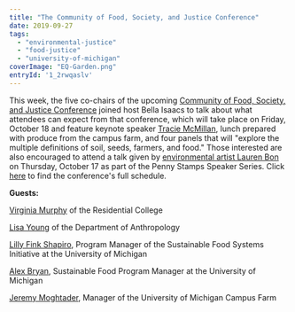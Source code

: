 ```yaml
---
title: "The Community of Food, Society, and Justice Conference"
date: 2019-09-27
tags: 
  - "environmental-justice"
  - "food-justice"
  - "university-of-michigan"
coverImage: "EQ-Garden.png"
entryId: '1_2rwqaslv'
---
```


This week, the five co-chairs of the upcoming [Community of Food, Society, and Justice Conference](https://lsa.umich.edu/rc/programs-and-community-engagement/2019-conference---the-community-of-food--society---justice-.html) joined host Bella Isaacs to talk about what attendees can expect from that conference, which will take place on Friday, October 18 and feature keynote speaker [Tracie McMillan](http://traciemcmillan.com/), lunch prepared with produce from the campus farm, and four panels that will "explore the multiple definitions of soil, seeds, farmers, and food." Those interested are also encouraged to attend a talk given by [environmental artist Lauren Bon](https://stamps.umich.edu/stamps/detail/lauren-bon) on Thursday, October 17 as part of the Penny Stamps Speaker Series. Click [here](https://lsa.umich.edu/rc/programs-and-community-engagement/2019-conference---the-community-of-food--society---justice-/conference-schedule.html) to find the conference's full schedule.<!--more-->

**Guests:** 

[Virginia Murphy](https://lsa.umich.edu/rc/people/faculty/vemu.html) of the Residential College

[Lisa Young](https://lsa.umich.edu/anthro/people/faculty/archaeological-faculty/lcyoung.html) of the Department of Anthropology

[Lilly Fink Shapiro](https://seas.umich.edu/news/05_13_2019/lilly_fink_shapiro_honored_2019_staff_impact_award), Program Manager of the Sustainable Food Systems Initiative at the University of Michigan

[Alex Bryan](http://css.umich.edu/person/alex-bryan), Sustainable Food Program Manager at the University of Michigan

[Jeremy Moghtader](https://mbgna.umich.edu/about/staff/jeremy-moghtader/), Manager of the University of Michigan Campus Farm
